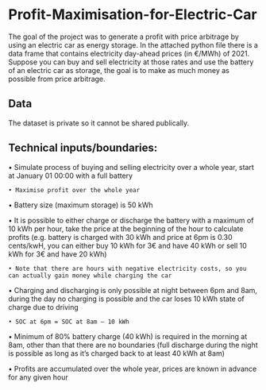 # Profit-Maximisation-for-Electric-Car

The goal of the project was to generate a profit with price arbitrage by using an electric car as energy storage. In the attached python file there is a data frame that contains electricity day-ahead prices (in €/MWh) of 2021. Suppose you can buy and sell electricity at those rates and use the battery of an electric car as storage, the goal is to make as much money as possible from price arbitrage.

## Data
The dataset is private so it cannot be shared publically.

## Technical inputs/boundaries:
• Simulate process of buying and selling electricity over a whole year, start at January 01 00:00 with a full battery

    • Maximise profit over the whole year
    
• Battery size (maximum storage) is 50 kWh

• It is possible to either charge or discharge the battery with a maximum of 10 kWh per hour, take the price at the beginning of the hour to calculate profits (e.g. battery is charged with 30 kWh and price at 6pm is 0.30 cents/kwH, you can either buy 10 kWh for 3€ and have 40 kWh or sell 10 kWh for 3€ and have 20 kWh)

    • Note that there are hours with negative electricity costs, so you can actually gain money while charging the car

• Charging and discharging is only possible at night between 6pm and 8am, during the day no charging is possible and the car loses 10 kWh state of charge due to driving

    • SOC at 6pm = SOC at 8am – 10 kWh
    
• Minimum of 80% battery charge (40 kWh) is required in the morning at 8am, other than that there are no boundaries (full discharge during the night is possible as long as it’s charged back to at least 40 kWh at 8am)

• Profits are accumulated over the whole year, prices are known in advance for any given hour